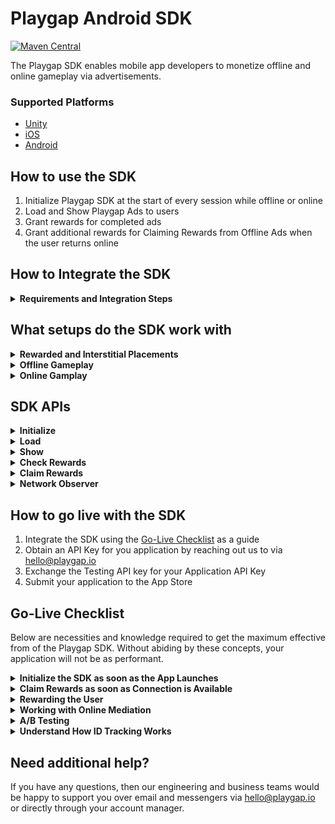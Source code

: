 # Playgap Android SDK

[![Maven Central](https://img.shields.io/maven-central/v/io.playgap/playgap-sdk.svg)](https://central.sonatype.com/artifact/io.playgap/playgap-sdk)

The Playgap SDK enables mobile app developers to monetize offline and online gameplay via advertisements.

### Supported Platforms

- [Unity](https://github.com/playgap/unity-plugin)
- [iOS](https://github.com/playgap/ios-sdk)
- [Android](https://github.com/playgap/android-sdk)

## How to use the SDK

1. Initialize Playgap SDK at the start of every session while offline or online
2. Load and Show Playgap Ads to users
3. Grant rewards for completed ads
4. Grant additional rewards for Claiming Rewards from Offline Ads when the user returns online

## How to Integrate the SDK

<details>
  <summary><b>Requirements and Integration Steps</b></summary>

## Requirements

| Platform | Minimum API Version | Minimum Gradle version|
|----------|---------------------|-----------------------|
| Android  | 21                  | 7.2                   |

## Integration
Playgap SDK is bundled together in an Android Archive (AAR) file that you can use as a dependency for an Android app module.
Unlike JAR files, AAR files can contain Android resources and a manifest file, which lets you bundle in shared resources like layouts and drawables in addition to Kotlin or Java classes and methods.

### Add public Maven distribution to Gradle
Playgap SDK is published on a public Maven distribution [Sonatype Maven Central](https://central.sonatype.com/).

You need to add the `mavenCentral()` maven artefact repository to your `settings.gradle` (if using Gradle version 7+).

```kotlin
dependencyResolutionManagement {
    repositories {
        mavenCentral()
    }
}
```

### Add AAR to Gradle
To add the AAR dependency to your project, import the latest version of the Playgap SDK AAR to your `build.gradle`.  
You're also encouraged to add the Android Advertising ID (AAID) dependency.

If you're using Kotlin DSL `kts`:
```kotlin
android {
    ...
}
dependencies {
    implementation ("io.playgap:playgap-sdk:latestVersion")
    implementation ("com.google.android.gms:play-services-ads-identifier:latestVersion")
}
```

Playgap SDK `latestVersion`: [![Maven Central](https://img.shields.io/maven-central/v/io.playgap/playgap-sdk.svg)](https://central.sonatype.com/artifact/io.playgap/playgap-sdk)  
You can get the `latestVersion` for Android Advertising ID (AAID) dependency on [Google Maven](https://maven.google.com/web/index.html#com.google.android.gms:play-services-ads-identifier).

### Android Manifest

In order for Playgap SDK to work correctly, you need to add the following permissions to your `AndroidManifest.xml`:

```xml
<!-- For getting the Android Advertising ID (AAID) where applicable -->
<uses-permission android:name="com.google.android.gms.permission.AD_ID" />
```

#### Permissions already present in the Playgap SDK's Android Manifest

Other permissions are already added within the Playgap SDK's `AndroidManifest.xml` and you DON'T need to add them explicitly as the manifests will be merged into a common one during build time:
```xml
<!-- For creating HTTP requests -->
<uses-permission android:name="android.permission.INTERNET" />
<!-- For monitoring network state, used for offline/online flow switching -->
<uses-permission android:name="android.permission.ACCESS_NETWORK_STATE" />
<!-- For monitoring network state, used for offline/online flow switching -->
<uses-permission android:name="android.permission.CHANGE_NETWORK_STATE" />
```

</details>

## What setups do the SDK work with <a name="how-to-use"></a>

<details>
  <summary><b>Rewarded and Interstitial Placements</b></summary>
    <p></p>

Playgap Ads can be showed for all ad scenarios (Rewarded and Interstitial) within your app. This includes examples such as:
- A user pressing a button offering 20 in-game currency to watch an ad
- An ad automatically shown after failing to complete a level

**The user must receive a Reward for viewing these ads.**

You can show Playgap Ads in both Rewarded Ad surfacing points and Interstitial Ad surfacing points within the same application. This would cover both cases of User-Initiated and Application-Initiated Ads.

The APIs and Configurable features offered by the SDK allow for the game to have full discretion over the manner in which ads are displayed to the user.

</details>
<details>
  <summary><b>Offline Gameplay</b></summary>
    <p></p>

During offline gameplay, the Playgap SDK can be used to Initialize the SDK, Load, and Show ads, and Check Rewards.

The SDK must be initialized at least once while connected to the internet first to be able to be used for offline sessions.

After this, ads can be shown offline to keep the experience consistent for users, and users should receive rewards for completed offline ads. Ads that complete fully offline are considered Unclaimed. If the user reconnects to the internet while the ad is playing, then the SDK will automatically shift to the Online Flow, and grant the reward as Claimed if the Appsheet is able to be presented during this flow.

Once the user returns to online gameplay, the application should present the user with a dialog to claim the Unclaimed rewards as soon as possible.

On this dialog, upon claiming the reward, the user will be presented with Appsheets associated with the ads that were watched offline. Playgap counts the rewards as Claimed after this Appsheet is dismissed.

It is imperative that the Appsheets are shown, as this is what is counted as a monetizeable event.

We recommend that this dialog is displayed via the Claim Rewards API as soon as the connection is re-established for a user with unclaimed rewards. The Claim Rewards sheet can be launched whenever the user is connected to the internet.

**The user should be rewarded for both completing ads while offline, as well as when they claim rewards while online.**

</details>

<details>
  <summary><b>Online Gamplay</b></summary>
    <p></p>

During online gameplay, the Playgap SDK can be used to Initialize the SDK, Load, and Show ads, and Check Rewards.

In comparison to the offline flow, online ads will display the Appsheet to the user during the flow. If the user loses connection before this point, then it will fallback to the Offline flow.

Ads which are able to display the Appsheet while the user is connected will have their rewards immediately counted as Claimed. Claimed rewards do not require the Claim Reward screen to later be shown while online.

</details>

## SDK APIs <a name="sdk-apis"></a>

<details>
  <summary><b>Initialize</b></summary>

### `PlaygapAds.initialize`

The Initialize API prepares the SDK for use during a user session. To use the it effectively:
1. Call Initialize immediately once the application launches with the correct API Key:
- Use `PlaygapTestID123` for testing to always receive test ads
- Obtain your own API Key [steps to go live](#go-live) with your application
2. Await for Initialization Complete to use the other SDK APIs
3. Avoid calling Initialize multiple times (such as in the Unity Update Loop)

```kotlin
import io.playgap.sdk.PlaygapAds

class YourApplication: Application() {

    override fun onCreate() {
        super.onCreate()
        PlaygapAds.initialize(
            context = this,
            apiKey = "YOUR_API_KEY",
            listener = object : InitializationListener {
                override fun onInitializationError(error: InitError) {
                  Log.e("Initialization failed - ${error.type.description(context)}", error)
                }
    
                override fun onInitialized() {
                  Log.i("Initialization completed")
                }

            }
        )
    }
}
```

</details>

<details>
  <summary><b>Load</b></summary>

### `PlaygapAds.loadRewarded`

The LoadRewarded API prepares a fullscreen ad to be shown during the user session. To use the it effectively:
1. Call LoadRewarded before you need to show an Ad
2. Await for a successful LoadComplete to return a single-use Playgap Ad

```kotlin
var loadedAd: PlaygapAd?


PlaygapAds.loadRewarded(
    context = context,
    listener = object : LoadListener {
        override fun onLoadFailed(error: LoadError) {
            Log.e("Load failed - ${error.type.description(context)}", error)
        }
  
        override fun onLoaded(ad: PlaygapAd) {
            loadedAd = ad
            Log.i("Load successful triggered with id: ${ad.objectId}")
        }
    }
)
```

</details>

<details>
  <summary><b>Show</b></summary>

### `PlaygapAds.show`

The Show API prepares a fullscreen ad to be shown during the user session. To use the it effectively:
1. Ensure LoadRewarded returned a Playgap Ad
2. Call Show when you want to show a Fullscreen Ad
3. Reward the user for completing the Ad
- Offline: Only `onShowCompleted` will be triggered
- Online: Both `onUserClaimedReward` and `onShowCompleted` will be triggered
4. Resume normal app operation when either `onShowSkipped` or `onShowCompleted` is triggered


```kotlin
val ad = loadedAd ?: return

PlaygapAds.show(
    context = context,
    ad = ad, 
    listener = object : ShowListener {
        override fun onShowFailed(error: ShowError) {
          Log.e("Show failed - ${error.type.description(context)}", error)
        }
      
        override fun onShowSkipped() {
          Log.i("Show skipped by user")
        }
      
        override fun onShowImpression(impressionId: String) {
          Log.i("Show impression")
        }
      
        override fun onShowPlaybackEvent(event: PlaybackEvent) {
          Log.i("Show playback event - $event")
        }
      
        override fun onShowCompleted(reward: Reward) {
          Log.i("The video ad was closed")
        }
      
        override fun onUserClaimedReward(reward: Reward) {
          Log.i("User claimed reward")
        }
    }
)
```

</details>

<details>
  <summary><b>Check Rewards</b></summary>


### `PlaygapAds.checkRewards` <a name="check-rewards"></a>

The CheckRewards API is a utility function to understand the internal state of Rewards in the SDK. To use the it effectively:
1. Read the "Understand How ID Tracking Works" under [Go-Live Checklist](#go-live-checklist)
2. Test and Trigger the scenarios mentioned in this section through your application code
3. Display a UI button within your application when the user has unclaimed rewards and is connected to the internet

```kotlin
val rewards = PlaygapAds.checkRewards()
Log.i("Unclaimed rewards ${rewards.unclaimed}")
Log.i("Claimed rewards ${rewards.claimed}")

if (!rewards.unclaimed.isEmpty) {
  // Show UI button with amount of Unclaimed rewards
}
```

</details>

<details>
  <summary><b>Claim Rewards</b></summary>

### `PlaygapAds.claimRewards`<a name="claim-rewards"></a>

The ClaimRewards API is used to present a Dialog to the user which allows them to Claim their Unclaimed Rewards when they return online. To use the it effectively:
1. Read and Understand what Unclaimed Rewards are under [PlaygapAds.CheckRewards](#check-rewards)
2. Call ClaimRewards as soon as possible once a user establishes internet connection (see [PlaygapAds.NetworkObserver](#network-observer))

```kotlin
PlaygapAds.claimRewards(
    context = activity,
    listener = object : ClaimRewardsListener {
        override fun onRewardScreenShown() {
            Log.i("Claim reward screen shown")
        }
    
        override fun onRewardScreenFailed(error: ClaimRewardError) {
            Log.e("Claim reward screen failed - ${error.type.description(context)}", error)
        }
    
        override fun onRewardScreenClosed() {
            Log.i("Claim reward screen closed")
        }
    
        override fun onStoreClick() {
            Log.i("Google Play store app sheet clicked")
        }
    
        override fun onUserClaimedReward(reward: Reward) {
            Log.i("User claimed reward")
        }
    }
)
```

</details>

<details>
  <summary><b>Network Observer</b></summary>

### `PlaygapAds.networkObserver`<a name="network-observer"></a>

The Network Observer is a utility which exposes the connection state of the user and provides updates the moment that a connection change occurs. To use it effectively:
1. Attach an observer to it when the application launches
2. Call [PlaygapAds.ClaimRewards](#claim-rewards) as soon possible in the Application Flow when the Network Observer produces a `true` value (meaning the user has reconnected to the internet)

```kotlin
import io.playgap.sdk.PlaygapAds

class YourApplication: Application() {
    
    var isUserConnected: Boolean = true

    override fun onCreate() {
        super.onCreate()
        PlaygapAds.networkObserver(
            context = this,
            observer = object: NetworkObserver {
                override fun onNetworkChange(isConnected: Boolean) {
                    isUserConnected = isConnected
                    Log.i("Is connected to network ${isConnected}")
                }
            }
        )
    }
}
```

</details>

## How to go live with the SDK <a name="go-live"></a>

1. Integrate the SDK using the [Go-Live Checklist](#go-live-checklist) as a guide
2. Obtain an API Key for you application by reaching out us to via hello@playgap.io
3. Exchange the Testing API key for your Application API Key
4. Submit your application to the App Store

## Go-Live Checklist <a name="go-live-checklist"></a>

Below are necessities and knowledge required to get the maximum effective from of the Playgap SDK. Without abiding by these concepts, your application will not be as performant.

<details>
  <summary><b>Initialize the SDK as soon as the App Launches</b></summary>
    <p></p>

When your application launches, initialize the Playgap SDK immediately.

It is a common user behavior to disconnect from the internet during the first few seconds of gameplay. It's vital to use this window of opportunity to ensure that the Playgap SDK can use this opportunity to prepare and update ads to present to the user while offline.

</details>

<details>
  <summary><b>Claim Rewards as soon as Connection is Available</b></summary>
    <p></p>

The Network API gives access to the moment a user reconnects to the internet. This should be done through a combination of:
- Automatically displaying the Claim rewards screen once the user reconnections
- And; Displaying a UI button within the application showing the amount of unclaimed rewards

Displaying users with the opportunity to install the ad while online is required to generate revenue. Therefore, it is important that the Claim Rewards Dialog is displayed to users when they have claimed rewards while offline, and while the connection to a network is established.

The amount of unclaimed rewards can be accessed via the Check Rewards API after the SDK has been initialized successfully.

</details>

<details>
  <summary><b>Rewarding the User</b></summary>
    <p></p>

Ensure that the user receives rewards both for completing offline views as well as reclaiming rewards online.

Decent rewards must be given to the user, otherwise they will not be incentivized to complete ads or claim rewards when available.

It's also quite important to give users an indication of what they've been rewarded with. This is most commonly done through simple animations after the Claim Rewards screen closes.

</details>

<details>
  <summary><b>Working with Online Mediation</b></summary>
    <p></p>

If your application is integrated with any Online Mediation SDK, such as MAX, LevelPlay, or AdMob, then you should implement the following:
1. When the user is online, call Playgap to Show Ads only when Mediation fails to Load a suitable ad
2. When the user is offline, only call Playgap to Show Ads, even if an ad was loaded from Online Mediation before the user goes offline.
- Online Mediation SDKs assume that the user is connected to the internet when watching an ad, which will cause breaking flows within your application

</details>

<details>
  <summary><b>A/B Testing</b></summary>
    <p></p>

Where possible, it's important to A/B test your application's integration with Playgap where possible for two reasons:
- If there are any errors in the integration, then the integration can be resolved prior full rollout
- When the integration is valid, it will be possible to see the overall growth of revenue of all user segments

The expectation is that there will be overall revenue growth of your Online user segment, as well as direct revenue growth from the Offline user segment.

</details>

<details>
  <summary><b>Understand How ID Tracking Works</b></summary>
    <p></p>

The Playgap SDK outputs certain identifiers on:

- The Loaded Playgap Ad => Object ID
- The Impression once the ad is shown => Impression ID
- The Reward collected offline when the ad completes => Reward ID
    - If the user was offline, the Playgap SDK considers this an "Unclaimed" Reward
    - If the user was online, the Playgap SDK considers this an "Claimed" Reward
- The Claimed Reward once the user returns online => Reward ID
    - At this stage, the Playgap SDK considers this a "Claimed" Reward

All of these IDs will be identical at the different stages of the ad lifecycle, and are exposed via the SDK APIs. These can be used for any purpose, such as **event tracking, fraud prevention, or unique rewarding solutions.**

The PlaygapAds.CheckRewards API can used to check both claimed and unclaimed rewards:

- Claimed rewards are all of the Reward IDs the user has received since the most recent update of the Playgap SDK
- Unclaimed rewards are all of the rewards from advertisements which have not yet been claimed from the Claim Rewards Dialog

</details>

## Need additional help?

If you have any questions, then our engineering and business teams would be happy to support you over email and messengers via hello@playgap.io or directly through your account manager.
